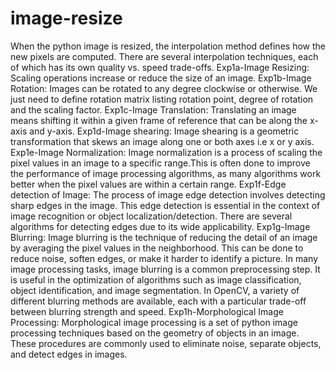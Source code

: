# image-resize
When the python image is resized, the interpolation method defines how the new pixels are computed. There are several interpolation techniques, each of which has its own quality vs. speed trade-offs.
Exp1a-Image Resizing: Scaling operations increase or reduce the size of an image. 
Exp1b-Image Rotation: Images can be rotated to any degree clockwise or otherwise. We just need to define rotation matrix listing rotation point, degree of rotation and the scaling factor. 
Exp1c-Image Translation: Translating an image means shifting it within a given frame of reference that can be along the x-axis and y-axis.
Exp1d-Image shearing: Image shearing is a geometric transformation that skews an image along one or both axes i.e x or y axis.
Exp1e-Image Normalization: Image normalization is a process of scaling the pixel values in an image to a specific range.This is often done to improve the performance of image processing algorithms, as many algorithms work better when the pixel values are within a certain range.
Exp1f-Edge detection of Image: The process of image edge detection involves detecting sharp edges in the image. This edge detection is essential in the context of image recognition or object localization/detection. There are several algorithms for detecting edges due to its wide applicability.
Exp1g-Image Blurring: Image blurring is the technique of reducing the detail of an image by averaging the pixel values in the neighborhood. This can be done to reduce noise, soften edges, or make it harder to identify a picture. In many image processing tasks, image blurring is a common preprocessing step. It is useful in the optimization of algorithms such as image classification, object identification, and image segmentation. In OpenCV, a variety of different blurring methods are available, each with a particular trade-off between blurring strength and speed.
Exp1h-Morphological Image Processing: Morphological image processing is a set of python image processing techniques based on the geometry of objects in an image. These procedures are commonly used to eliminate noise, separate objects, and detect edges in images.
